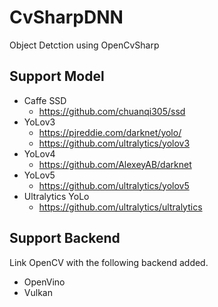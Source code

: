 # CvSharpDNN
Object Detction using OpenCvSharp

## Support Model
- Caffe SSD
  - https://github.com/chuanqi305/ssd
- YoLov3
  - https://pjreddie.com/darknet/yolo/
  - https://github.com/ultralytics/yolov3
- YoLov4
  - https://github.com/AlexeyAB/darknet   
- YoLov5
  - https://github.com/ultralytics/yolov5 
- Ultralytics YoLo
  - https://github.com/ultralytics/ultralytics 

## Support Backend
Link OpenCV with the following backend added.
- OpenVino
- Vulkan
